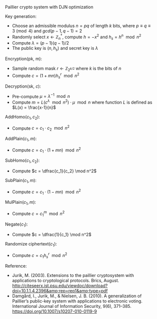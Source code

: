 Paillier crypto system with DJN optimization

Key generation:

- Choose an admissible modulus $n=pq$ of length $k$ bits, where $p \equiv q \equiv 3 \pmod 4$ and $gcd(p-1, q-1)=2$
- Randomly select $x \leftarrow \mathbb Z_n^*$, compute $h = -x^2$ and $h_s = h^n \mod n^2$
- Compute $\lambda = (p-1)(q-1)/2$
- The public key is $(n, h_s)$ and secret key is $\lambda$

Encryption(pk, m):

- Sample random mask $r \leftarrow \mathbb Z_{2^{k/2}}$ where $k$ is the bits of $n$
- Compute $c = (1+mn)h_s^r \mod n^2$

Decryption(sk, $c$):

- Pre-compute $\mu = \lambda^{-1} \mod n$
- Compute $m = L(c^\lambda \mod {n^2}) \cdot \mu \mod n$ where function $L$ is defined as $L(x) = \frac{x-1}{n}$

AddHomo($c_1, c_2$):

- Compute $c = c_1 \cdot c_2 \mod n^2$

AddPlain($c_1, m$):

- Compute $c = c_1 \cdot (1+mn) \mod n^2$

SubHomo($c_1, c_2$):

- Compute $c = \dfrac{c_1}{c_2} \mod n^2$

SubPlain($c_1, m$):

- Compute $c = c_1 \cdot (1-mn) \mod n^2$

MulPlain($c_1, m$):

- Compute $c = c_1^m \mod n^2$

Negate($c_1$):

- Compute $c = \dfrac{1}{c_1} \mod n^2$

Randomize ciphertext($c_1$):

- Compute $c = c_1 h_s^r \mod n^2$

Reference:

- Jurik, M. (2003). Extensions to the paillier cryptosystem with applications to cryptological protocols. Brics, August. http://citeseerx.ist.psu.edu/viewdoc/download?doi=10.1.1.4.2396&amp;rep=rep1&amp;type=pdf
- Damgård, I., Jurik, M., & Nielsen, J. B. (2010). A generalization of Paillier’s public-key system with applications to electronic voting. International Journal of Information Security, 9(6), 371–385. https://doi.org/10.1007/s10207-010-0119-9
